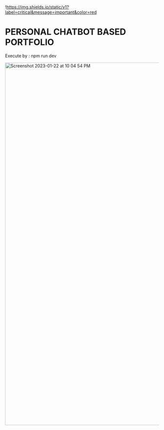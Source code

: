 !https://img.shields.io/static/v1?label=critical&message=important&color=red

<h1>PERSONAL CHATBOT BASED PORTFOLIO</h1>

<p>
Execute by : npm run dev

</p>

<img width="1190" alt="Screenshot 2023-01-22 at 10 04 54 PM" src="https://user-images.githubusercontent.com/35296051/213927621-918eb757-34a6-4b1a-b924-ee556fee571c.png">
